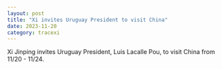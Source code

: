 ```yaml
---
layout: post
title: "Xi invites Uruguay President to visit China"
date: 2023-11-20
category: tracexi
---
```


Xi Jinping invites Uruguay President, Luis Lacalle Pou, to visit China from 11/20 - 11/24.

